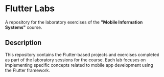 # Flutter Labs

A repository for the laboratory exercises of the **"Mobile Information Systems"** course.

## Description
This repository contains the Flutter-based projects and exercises completed as part of the laboratory sessions for the course. Each lab focuses on implementing specific concepts related to mobile app development using the Flutter framework.
